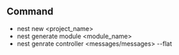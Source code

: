 Command
---
- nest new <project_name>
- nest generate module <module_name>
- nest genrate controller <messages/messages> --flat